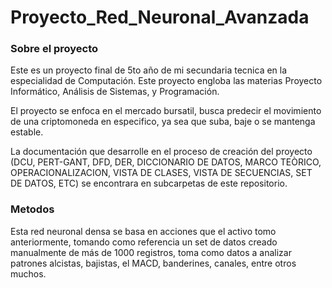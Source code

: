 # Proyecto_Red_Neuronal_Avanzada

### Sobre el proyecto

Este es un proyecto final de 5to año de mi secundaria tecnica en la especialidad de Computación. Este proyecto engloba las materias Proyecto Informático, Análisis de Sistemas, y Programación.

El proyecto se enfoca en el mercado bursatil, busca predecir el movimiento de una criptomoneda en especifico, ya sea que suba, baje o se mantenga estable.

La documentación que desarrolle en el proceso de creación del proyecto (DCU, PERT-GANT, DFD, DER, DICCIONARIO DE DATOS, MARCO TEÒRICO, OPERACIONALIZACION, VISTA DE CLASES, VISTA DE SECUENCIAS, SET DE DATOS, ETC) se encontrara en subcarpetas de este repositorio.

### Metodos

Esta red neuronal densa se basa en acciones que el activo tomo anteriormente, tomando como referencia un set de datos creado manualmente de más de 1000 registros, toma como datos a analizar patrones alcistas, bajistas, el MACD, banderines, canales, entre otros muchos.
